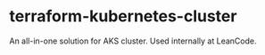 terraform-kubernetes-cluster
============================

An all-in-one solution for AKS cluster. Used internally at LeanCode.
